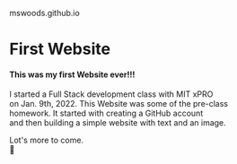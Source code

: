 mswoods.github.io
# First Website

#### This was my first Website ever!!!

I started a Full Stack development class with MIT xPRO   
on Jan. 9th, 2022. This Website was some of the pre-class     
homework. It started with creating a GitHub account   
and then building a simple website with text and an image.

Lot's more to come.   
🛫

